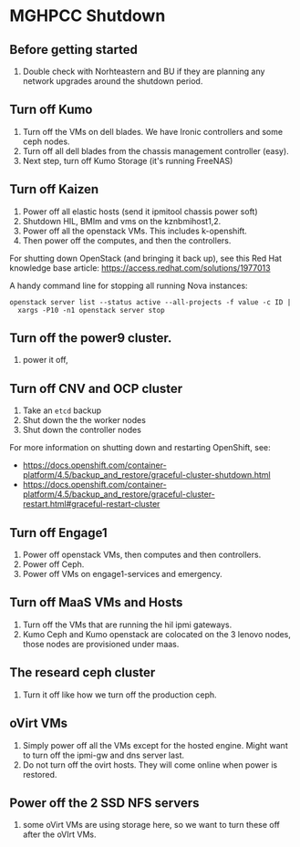 # MGHPCC Shutdown

## Before getting started
1. Double check with Norhteastern and BU if they are planning any network upgrades around the shutdown period.

## Turn off Kumo
1. Turn off the VMs on dell blades. We have Ironic controllers and some ceph nodes.
1. Turn off all dell blades from the chassis management controller (easy).
1. Next step, turn off Kumo Storage (it's running FreeNAS)

## Turn off Kaizen
1. Power off all elastic hosts (send it ipmitool chassis power soft)
2. Shutdown HIL, BMIm and vms on the kznbmihost1,2.
3. Power off all the openstack VMs. This includes k-openshift.
4. Then power off the computes, and then the controllers.

For shutting down OpenStack (and bringing it back up), see this Red Hat
knowledge base article: https://access.redhat.com/solutions/1977013

A handy command line for stopping all running Nova instances:

```
openstack server list --status active --all-projects -f value -c ID |
  xargs -P10 -n1 openstack server stop
```

## Turn off the power9 cluster.
1. power it off,

## Turn off CNV and OCP cluster
1. Take an `etcd` backup
2. Shut down the the worker nodes
3. Shut down the controller nodes

For more information on shutting down and restarting OpenShift, see:

- https://docs.openshift.com/container-platform/4.5/backup_and_restore/graceful-cluster-shutdown.html
- https://docs.openshift.com/container-platform/4.5/backup_and_restore/graceful-cluster-restart.html#graceful-restart-cluster

## Turn off Engage1
1. Power off openstack VMs, then computes and then controllers.
2. Power off Ceph.
3. Power off VMs on engage1-services and emergency.

## Turn off MaaS VMs and Hosts
1. Turn off the VMs that are running the hil ipmi gateways.
1. Kumo Ceph and Kumo openstack are colocated on the 3 lenovo nodes, those nodes are provisioned under maas.

## The researd ceph cluster
1. Turn it off like how we turn off the production ceph.

## oVirt VMs
1. Simply power off all the VMs except for the hosted engine. Might want to turn off the ipmi-gw and dns server last.
1. Do not turn off the ovirt hosts. They will come online when power is restored.

## Power off the 2 SSD NFS servers
1. some oVirt VMs are using storage here, so we want to turn these off after the oVIrt VMs.
